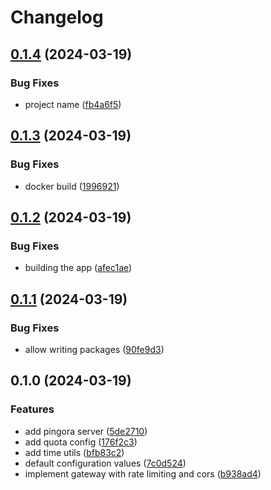 # Changelog

## [0.1.4](https://github.com/majksa-dev/api-gateway/compare/v0.1.3...v0.1.4) (2024-03-19)


### Bug Fixes

* project name ([fb4a6f5](https://github.com/majksa-dev/api-gateway/commit/fb4a6f521468043c01b405bcad36c2784aacd1d1))

## [0.1.3](https://github.com/majksa-dev/api-gateway/compare/v0.1.2...v0.1.3) (2024-03-19)


### Bug Fixes

* docker build ([1996921](https://github.com/majksa-dev/api-gateway/commit/199692104f2d4b1017d7ca48c988586c50fa0683))

## [0.1.2](https://github.com/majksa-dev/api-gateway/compare/v0.1.1...v0.1.2) (2024-03-19)


### Bug Fixes

* building the app ([afec1ae](https://github.com/majksa-dev/api-gateway/commit/afec1aeeb067325d9021434d04d434c114bb833a))

## [0.1.1](https://github.com/majksa-dev/api-gateway/compare/v0.1.0...v0.1.1) (2024-03-19)


### Bug Fixes

* allow writing packages ([90fe9d3](https://github.com/majksa-dev/api-gateway/commit/90fe9d3f62b1ca824d92963ba3927c75c31945a1))

## 0.1.0 (2024-03-19)


### Features

* add pingora server ([5de2710](https://github.com/majksa-dev/api-gateway/commit/5de2710b32d46009882348f4d89c2ab68bd31d55))
* add quota config ([176f2c3](https://github.com/majksa-dev/api-gateway/commit/176f2c3e5def5b8132719eb05da152bb5d39c53f))
* add time utils ([bfb83c2](https://github.com/majksa-dev/api-gateway/commit/bfb83c27d178194a7ec381a645445bf638b2e1b2))
* default configuration values ([7c0d524](https://github.com/majksa-dev/api-gateway/commit/7c0d52408a75c1257923523c83514538701ac6e3))
* implement gateway with rate limiting and cors ([b938ad4](https://github.com/majksa-dev/api-gateway/commit/b938ad4cae7b09081421c155bc5dfced26c0449f))
